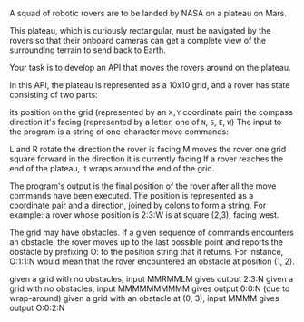 A squad of robotic rovers are to be landed by NASA on a plateau on Mars.

This plateau, which is curiously rectangular, must be navigated by the rovers so that their onboard cameras can get a complete view of the surrounding terrain to send back to Earth.

Your task is to develop an API that moves the rovers around on the plateau.

In this API, the plateau is represented as a 10x10 grid, and a rover has state consisting of two parts:

its position on the grid (represented by an `X,Y` coordinate pair)
the compass direction it's facing (represented by a letter, one of `N`, `S`, `E`, `W`)
The input to the program is a string of one-character move commands:

L and R rotate the direction the rover is facing
M moves the rover one grid square forward in the direction it is currently facing
If a rover reaches the end of the plateau, it wraps around the end of the grid.

The program's output is the final position of the rover after all the move commands have been executed. The position is represented as a coordinate pair and a direction, joined by colons to form a string. For example: a rover whose position is 2:3:W is at square (2,3), facing west.

The grid may have obstacles. If a given sequence of commands encounters an obstacle, the rover moves up to the last possible point and reports the obstacle by prefixing O: to the position string that it returns. For instance, O:1:1:N would mean that the rover encountered an obstacle at position (1, 2).

given a grid with no obstacles, input MMRMMLM gives output 2:3:N
given a grid with no obstacles, input MMMMMMMMMM gives output 0:0:N (due to wrap-around)
given a grid with an obstacle at (0, 3), input MMMM gives output O:0:2:N
